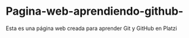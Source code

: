 # Pagina-web-aprendiendo-github-
Esta es una página web creada para aprender Git y GitHub en Platzi
